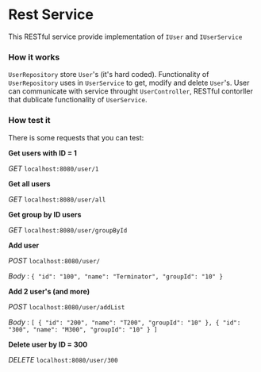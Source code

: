 # Rest Service 
This RESTful service provide implementation of `IUser` and `IUserService`

### How it works

`UserRepository` store `User`'s (it's hard coded). Functionality of `UserRepository` uses in `UserService` to get, modify and delete `User`'s.
User can communicate with service throught `UserController`, RESTful contorller that dublicate functionality of `UserService`.

### How test it

There is some requests that you can test:

**Get users with ID = 1** 

_GET_ `localhost:8080/user/1`

**Get all users** 

_GET_ `localhost:8080/user/all` 

**Get group by ID users** 

_GET_ `localhost:8080/user/groupById`

**Add user**

_POST_ `localhost:8080/user/`

_Body_ : `{
        	"id": "100",
        	"name": "Terminator",
        	"groupId": "10"
        }`
        
**Add 2 user's (and more)**

_POST_ `localhost:8080/user/addList`

_Body_ : `[
          	{
          		"id": "200",
          		"name": "T200",
          		"groupId": "10"
          	},
          	{
          		"id": "300",
          		"name": "M300",
          		"groupId": "10"
          	}
          ]`
          
**Delete user by ID = 300**

_DELETE_ `localhost:8080/user/300`
 